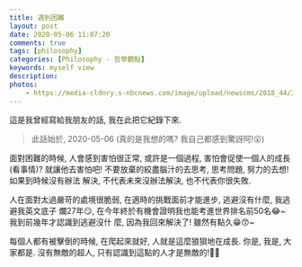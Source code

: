```yaml
---
title: 遇到困難
layout: post
date: 2020-05-06 11:07:20
comments: true
tags: [philosophy]
categories: [Philosophy - 哲學觀點]
keywords: myself view
description: 
photos:
	- https://media-cldnry.s-nbcnews.com/image/upload/newscms/2018_44/2625791/181031-depression-mn-1030.jpg
---
```


這是我曾經寫給我朋友的話, 我在此把它紀錄下來.

> 此話始於, 2020-05-06 (真的是我想的嗎? 我自己都感到驚訝阿!😮)

<!-- more -->

面對困難的時候, 人會感到害怕很正常, 或許是一個過程, 害怕會促使一個人的成長(看事情)?
就讓他去害怕吧! 不要放棄的絞盡腦汁的去思考, 思考問題, 努力的去想!如果到時候沒有辦法
解決, 不代表未來沒辦法解決, 也不代表你很失敗.

人在面對太過嚴苛的處境很脆弱, 在適時的挑戰面前才能進步, 逃避沒有什麼, 我逃避我英文底子
爛27年😏, 在今年終於有機會證明我也能考進世界排名前50名😂~ 我到前幾年才認識到逃避沒什
麼, 因為我回來解決了! 雖然有點久😁😙~

每個人都有被擊倒的時候, 在爬起來就好, 人就是這麼狼狽地在成長. 你是, 我是, 大家都是.
沒有無敵的超人, 只有認識到這點的人才是無敵的!🤪😂
